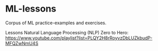 # ML-lessons
Corpus of ML practice-examples and exercises. 

Lessons 
   Natural Language Processing (NLP) Zero to Hero:
   https://www.youtube.com/playlist?list=PLQY2H8rRoyvzDbLUZkbudP-MFQZwNmU4S
